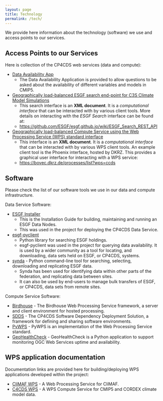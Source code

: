 ```yaml
---
layout: page
title: Technology
permalink: /tech/
---
```

We provide here information about the technology (software) we use and access points to our services.

## Access Points to our Services

Here is collection of the CP4CDS web services (data and compute):

* [Data Availability App](https://cp-availability.ceda.ac.uk/)
  * The Data Availability Application is provided to allow questions to be asked about the availability of different variables and models in CMIP5.
* [Geographically load-balanced ESGF search end-point for C3S Climate Model Simulations](https://index.mips.copernicus-climate.eu/esg-search/search)
  * This search interface is an **XML document**. It is a *computational interface* that can be interacted with by various client tools. More details on interacting with the *ESGF Search* interface can be found at:
  * https://github.com/ESGF/esgf.github.io/wiki/ESGF_Search_REST_API
* [Geographically load-balanced Compute Service using the Web Processing Service (WPS) standard interface](http://compute.mips.copernicus-climate.eu/wps?service=WPS&version=1.0.0&request=GetCapabilities)
  * This interface is an **XML document**. It is a *computational interface* that can be interacted with by various WPS client tools. An example client tool is the Phoenix interface, hosted by DKRZ. This provides a graphical user interface for interacting with a WPS service:
  * https://bovec.dkrz.de/processes/list?wps=ccds


## Software

Please check the list of our software tools we use in our data and compute infrastructure.

Data Service Software:

* [ESGF Installer](https://github.com/ESGF/esgf-installer/wiki)
  * This is the Installation Guide for building, maintaining and running an ESGF Data Nodes.
  * This was used in the project for deploying the CP4CDS Data Service.
* [esgf-pyclient](https://esgf-pyclient.readthedocs.io/en/latest/)
  * Python library for searching ESGF holdings.
  * esgf-pyclient was used in the project for querying data availability. It is used by a wider community as a tool for locating, and downloading, data sets held on ESGF, or CP4CDS, systems.
* [synda](http://prodiguer.github.io/synda/) - Python command-line tool for searching, selecting, downloading and replicating ESGF data.
  * Synda has been used for identifying data within other parts of the federation, and replicating data between sites.
  * It can also be used by end-users to manage bulk transfers of ESGF, or CP4CDS, data sets from remote sites.

Compute Service Software:

* [Birdhouse](http://bird-house.github.io/) - The Birdhouse Web Processing Service framework, a server and client environment for hosted processing.
* [SDDS](https://sdds.readthedocs.io/en/latest/) - The CP4CDS Software Dependency Deployment Solution, a framework for defining and sharing software environments.
* [PyWPS](https://pywps.org/) - PyWPS is an implementation of the Web Processing Service standard.
* [GeoHealthCheck](https://geohealthcheck.org/) - GeoHealthCheck is a Python application to support monitoring OGC Web Services uptime and availability.

## WPS application documentation

Documentation links are provided here for building/deploying WPS applications developed within the project:

* [CliMAF WPS](https://climaf-wps-demo.readthedocs.io/en/latest/) - A Web Processing Service for CliMAF.
* [C4CDS WPS](https://c4cds-wps.readthedocs.io/en/latest/) - A WPS Compute Service for CMIP5 and CORDEX climate model data.
